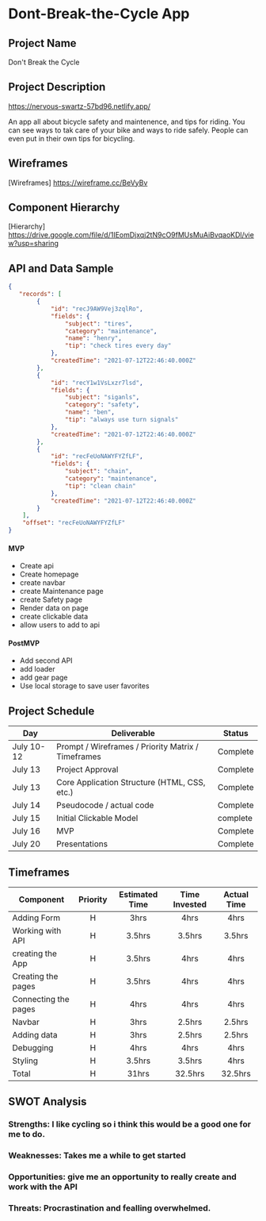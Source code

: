 # Dont-Break-the-Cycle App

## Project Name

Don't Break the Cycle

## Project Description
https://nervous-swartz-57bd96.netlify.app/

An app all about bicycle safety and maintenence, and tips for riding. You can see ways to tak care of your bike and ways to ride safely. People can even put in their own tips for bicycling.

## Wireframes

[Wireframes] https://wireframe.cc/BeVyBv

## Component Hierarchy

 [Hierarchy] https://drive.google.com/file/d/1IEomDjxqj2tN9cO9fMUsMuAiBvqaoKDl/view?usp=sharing

## API and Data Sample

```json
{
   "records": [
        {
            "id": "recJ9AW9Vej3zqlRo",
            "fields": {
                "subject": "tires",
                "category": "maintenance",
                "name": "henry",
                "tip": "check tires every day"
            },
            "createdTime": "2021-07-12T22:46:40.000Z"
        },
        {
            "id": "recY1w1VsLxzr7lsd",
            "fields": {
                "subject": "siganls",
                "category": "safety",
                "name": "ben",
                "tip": "always use turn signals"
            },
            "createdTime": "2021-07-12T22:46:40.000Z"
        },
        {
            "id": "recFeUoNAWYFYZfLF",
            "fields": {
                "subject": "chain",
                "category": "maintenance",
                "tip": "clean chain"
            },
            "createdTime": "2021-07-12T22:46:40.000Z"
        }
    ],
    "offset": "recFeUoNAWYFYZfLF"
}

```


#### MVP 

- Create api 
- Create homepage
- create navbar
- create Maintenance page
- create Safety page
- Render data on page 
- create clickable data
- allow users to add to api

#### PostMVP  


- Add second API
- add loader
- add gear page
- Use local storage to save user favorites

## Project Schedule


|  Day | Deliverable | Status
|---|---| ---|
|July 10-12| Prompt / Wireframes / Priority Matrix / Timeframes | Complete
|July 13| Project Approval | Complete
|July 13| Core Application Structure (HTML, CSS, etc.) | Complete
|July 14| Pseudocode / actual code | Complete
|July 15| Initial Clickable Model  | complete
|July 16| MVP | Complete
|July 20| Presentations | Complete

## Timeframes


| Component | Priority | Estimated Time | Time Invested | Actual Time |
| --- | :---: |  :---: | :---: | :---: |
| Adding Form | H | 3hrs| 4hrs | 4hrs |
| Working with API | H | 3.5hrs| 3.5hrs | 3.5hrs |
| creating the App | H | 3.5hrs| 4hrs | 4hrs |
| Creating the pages | H | 3.5hrs| 4hrs | 4hrs |
| Connecting the pages | H | 4hrs| 4hrs | 4hrs |
| Navbar | H | 3hrs| 2.5hrs | 2.5hrs |
| Adding data | H | 3hrs| 2.5hrs | 2.5hrs |
| Debugging | H | 4hrs| 4hrs | 4hrs |
| Styling | H | 3.5hrs| 3.5hrs | 4hrs |
| Total | H | 31hrs| 32.5hrs | 32.5hrs |

## SWOT Analysis

### Strengths: I like cycling so i think this would be a good one for me to do.

### Weaknesses: Takes me a while to get started

### Opportunities: give me an opportunity to really create and work with the API

### Threats: Procrastination and fealling overwhelmed.
